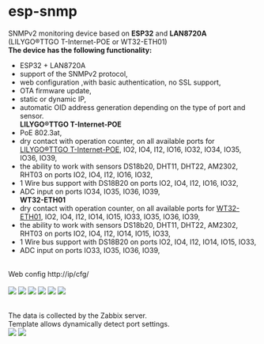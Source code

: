 # esp-snmp
SNMPv2 monitoring device based on <b>ESP32</b> and <b>LAN8720A</b> (LILYGO®TTGO T-Internet-POE or WT32-ETH01)
<br><b>The device has the following functionality:</b>
- ESP32 + LAN8720A
- support of the SNMPv2 protocol,
- web configuration ,with basic authentication, no SSL support,
- OTA firmware update,
- static or dynamic IP,
- automatic OID address generation depending on the type of port and sensor.
<br><b>LILYGO®TTGO T-Internet-POE</b>
- PoE 802.3at,
- dry contact with operation counter, on all available ports for <a href="https://github.com/Xinyuan-LilyGO/LilyGO-T-ETH-POE">LILYGO®TTGO T-Internet-POE</a>, IO2, IO4, I12, IO16, IO32, IO34, IO35, IO36, IO39,
- the ability to work with sensors DS18b20, DHT11, DHT22, AM2302, RHT03 on ports IO2, IO4, I12, IO16, IO32,
- 1 Wire bus support with DS18B20 on ports IO2, IO4, I12, IO16, IO32,
- ADC input on ports IO34, IO35, IO36, IO39,
<br><b>WT32-ETH01</b>
- dry contact with operation counter, on all available ports for <a href="http://www.wireless-tag.com/portfolio/wt32-eth01/">WT32-ETH01</a>, IO2, IO4, I12, IO14, IO15, IO33, IO35, IO36, IO39,
- the ability to work with sensors DS18b20, DHT11, DHT22, AM2302, RHT03 on ports IO2, IO4, I12, IO14, IO15, IO33,
- 1 Wire bus support with DS18B20 on ports IO2, IO4, I12, IO14, IO15, IO33,
- ADC input on ports IO33, IO35, IO36, IO39,
<br>
Web config http://ip/cfg/<br><br>

<img src="https://github.com/llams/esp-snmp/blob/main/img/MAIN.PNG">
<img src="https://github.com/llams/esp-snmp/blob/main/img/SNMP.PNG">
<img src="https://github.com/llams/esp-snmp/blob/main/img/IOList.PNG">
<img src="https://github.com/llams/esp-snmp/blob/main/img/IOCfg.PNG">
<img src="https://github.com/llams/esp-snmp/blob/main/img/BUS.PNG">
<img src="https://github.com/llams/esp-snmp/blob/main/img/BUSScan.PNG">

<br>The data is collected by the Zabbix server.
<br>Template allows dynamically detect port settings.
<br>
<img src="https://github.com/llams/esp-snmp/blob/main/img/ZABBIX.PNG">
<img src="https://github.com/llams/esp-snmp/blob/main/img/ZABBIXCfg.PNG">
